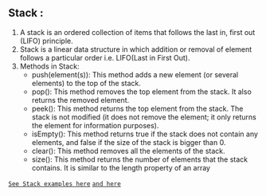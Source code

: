 ## Stack : 

1. A stack is an ordered collection of items that follows the last in, first out (LIFO) principle.
2. Stack is a linear data structure in which addition or removal of element follows a particular order i.e. LIFO(Last in First Out).
3. Methods in Stack:
   * push(element(s)): This method adds a new element (or several elements) to the top of the stack.
   * pop(): This method removes the top element from the stack. It also returns the removed element.
   * peek(): This method returns the top element from the stack. The stack is not modified (it does not remove the element; it only returns the element for information purposes).
   * isEmpty(): This method returns true if the stack does not contain any elements, and false if the size of the stack is bigger than 0.
   * clear(): This method removes all the elements of the stack.
   * size(): This method returns the number of elements that the stack contains. It is similar to the length property of an array

[`See Stack examples here`](src/stack/stack-array.js) [`and here`](src/stack/stack.js)